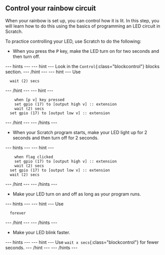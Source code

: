 ## Control your rainbow circuit

When your rainbow is set up, you can control how it is lit. In this step, you will learn how to do this using the basics of programming an LED circuit in Scratch. 

To practice controlling your LED, use Scratch to do the following:

+ When you press the <kbd>P</kbd> key, make the LED turn on for two seconds and then turn off.

--- hints ---
--- hint ---
Look in the `Control`{:class="blockcontrol"} blocks section.
--- /hint ---
--- hint ---
Use
```blocks
  wait (2) secs
```
--- /hint ---
--- hint ---
```blocks  
	when [p v] key pressed
	set gpio (17) to [output high v] :: extension
	wait (2) secs
  set gpio (17) to [output low v] :: extension
```
--- /hint ---
--- /hints ---

+ When your Scratch program starts, make your LED light up for 2 seconds and then turn off for 2 seconds.

--- hints ---
--- hint ---
```blocks  
	when flag clicked
	set gpio (17) to [output high v] :: extension
	wait (2) secs
  set gpio (17) to [output low v] :: extension
  wait (2) secs
```
--- /hint ---
--- /hints ---

+ Make your LED turn on and off as long as your program runs.

--- hints ---
--- hint ---
Use
```blocks
  forever
```
--- /hint ---
--- /hints ---

+ Make your LED blink faster.

--- hints ---
--- hint ---
Use `wait x secs`{:class="blockcontrol"} for fewer seconds.
--- /hint ---
--- /hints ---
